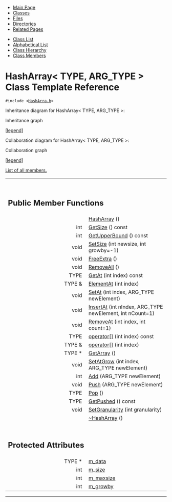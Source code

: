 <div class="tabs">

- [Main Page](index.md)
- <span id="current">[Classes](annotated.md)</span>
- [Files](files.md)
- [Directories](dirs.md)
- [Related Pages](pages.md)

</div>

<div class="tabs">

- [Class List](annotated.md)
- [Alphabetical List](classes.md)
- [Class Hierarchy](hierarchy.md)
- [Class Members](functions.md)

</div>

# HashArray\< TYPE, ARG_TYPE \> Class Template Reference

`#include <`<a href="HashArra_8h-source.md" class="el"><code>HashArra.h</code></a>`>`

Inheritance diagram for HashArray\< TYPE, ARG_TYPE \>:

<span class="image placeholder" original-image-src="classHashArray__inherit__graph.gif" original-image-title="" border="0" usemap="#HashArray_3_01TYPE_00_01ARG__TYPE_01_4__inherit__map">Inheritance graph</span>

\[[legend](graph_legend.md)\]

Collaboration diagram for HashArray\< TYPE, ARG_TYPE \>:

<span class="image placeholder" original-image-src="classHashArray__coll__graph.gif" original-image-title="" border="0" usemap="#HashArray_3_01TYPE_00_01ARG__TYPE_01_4__coll__map">Collaboration graph</span>

\[[legend](graph_legend.md)\]

[List of all members.](classHashArray-members.md)

<table data-border="0" data-cellpadding="0" data-cellspacing="0">
<colgroup>
<col style="width: 50%" />
<col style="width: 50%" />
</colgroup>
<tbody>
<tr>
<td></td>
<td></td>
</tr>
<tr>
<td colspan="2"><br />
&#10;<h2 id="public-member-functions">Public Member Functions</h2></td>
</tr>
<tr>
<td class="memItemLeft" style="text-align: right;" data-nowrap="" data-valign="top"> </td>
<td class="memItemRight" data-valign="bottom"><a href="classHashArray.md#51815e3ebc38221eeeb50e5d8670da15" class="el">HashArray</a> ()</td>
</tr>
<tr>
<td class="memItemLeft" style="text-align: right;" data-nowrap="" data-valign="top">int </td>
<td class="memItemRight" data-valign="bottom"><a href="classHashArray.md#f2259ebe9d1c07ceb60119edb0a86416" class="el">GetSize</a> () const</td>
</tr>
<tr>
<td class="memItemLeft" style="text-align: right;" data-nowrap="" data-valign="top">int </td>
<td class="memItemRight" data-valign="bottom"><a href="classHashArray.md#ffa41436425726208b8f55f1b7d26cbd" class="el">GetUpperBound</a> () const</td>
</tr>
<tr>
<td class="memItemLeft" style="text-align: right;" data-nowrap="" data-valign="top">void </td>
<td class="memItemRight" data-valign="bottom"><a href="classHashArray.md#7b8fd25de7858cfef37028cd4d8f52de" class="el">SetSize</a> (int newsize, int growby=-1)</td>
</tr>
<tr>
<td class="memItemLeft" style="text-align: right;" data-nowrap="" data-valign="top">void </td>
<td class="memItemRight" data-valign="bottom"><a href="classHashArray.md#0c686ee0fcab422244a7c79f614c195e" class="el">FreeExtra</a> ()</td>
</tr>
<tr>
<td class="memItemLeft" style="text-align: right;" data-nowrap="" data-valign="top">void </td>
<td class="memItemRight" data-valign="bottom"><a href="classHashArray.md#89fa2a8f9b65284fc34a3851e23257ac" class="el">RemoveAll</a> ()</td>
</tr>
<tr>
<td class="memItemLeft" style="text-align: right;" data-nowrap="" data-valign="top">TYPE </td>
<td class="memItemRight" data-valign="bottom"><a href="classHashArray.md#ddc54dfc91e8489e924df466a56ffe1e" class="el">GetAt</a> (int index) const</td>
</tr>
<tr>
<td class="memItemLeft" style="text-align: right;" data-nowrap="" data-valign="top">TYPE &amp; </td>
<td class="memItemRight" data-valign="bottom"><a href="classHashArray.md#83feaa64c8e9087b27f2fe9f31eb6b18" class="el">ElementAt</a> (int index)</td>
</tr>
<tr>
<td class="memItemLeft" style="text-align: right;" data-nowrap="" data-valign="top">void </td>
<td class="memItemRight" data-valign="bottom"><a href="classHashArray.md#ae58b8d561ba0c7c62197e408365bcf2" class="el">SetAt</a> (int index, ARG_TYPE newElement)</td>
</tr>
<tr>
<td class="memItemLeft" style="text-align: right;" data-nowrap="" data-valign="top">void </td>
<td class="memItemRight" data-valign="bottom"><a href="classHashArray.md#c1a9ad8203baf81261ea98ad62b8fea0" class="el">InsertAt</a> (int nIndex, ARG_TYPE newElement, int nCount=1)</td>
</tr>
<tr>
<td class="memItemLeft" style="text-align: right;" data-nowrap="" data-valign="top">void </td>
<td class="memItemRight" data-valign="bottom"><a href="classHashArray.md#c95ee83888ea1ce0de90a127d77c8005" class="el">RemoveAt</a> (int index, int count=1)</td>
</tr>
<tr>
<td class="memItemLeft" style="text-align: right;" data-nowrap="" data-valign="top">TYPE </td>
<td class="memItemRight" data-valign="bottom"><a href="classHashArray.md#91e0d6169398953942fe60c3946c79d7" class="el">operator[]</a> (int index) const</td>
</tr>
<tr>
<td class="memItemLeft" style="text-align: right;" data-nowrap="" data-valign="top">TYPE &amp; </td>
<td class="memItemRight" data-valign="bottom"><a href="classHashArray.md#710e01c9f42500b31117688d8eaebfac" class="el">operator[]</a> (int index)</td>
</tr>
<tr>
<td class="memItemLeft" style="text-align: right;" data-nowrap="" data-valign="top">TYPE * </td>
<td class="memItemRight" data-valign="bottom"><a href="classHashArray.md#95a7201fab22e53b513f89e23fbca949" class="el">GetArray</a> ()</td>
</tr>
<tr>
<td class="memItemLeft" style="text-align: right;" data-nowrap="" data-valign="top">void </td>
<td class="memItemRight" data-valign="bottom"><a href="classHashArray.md#28d335e89d123bd2e395bce24803db1d" class="el">SetAtGrow</a> (int index, ARG_TYPE newElement)</td>
</tr>
<tr>
<td class="memItemLeft" style="text-align: right;" data-nowrap="" data-valign="top">int </td>
<td class="memItemRight" data-valign="bottom"><a href="classHashArray.md#b280269cc0a506501eff4139cd94cb39" class="el">Add</a> (ARG_TYPE newElement)</td>
</tr>
<tr>
<td class="memItemLeft" style="text-align: right;" data-nowrap="" data-valign="top">void </td>
<td class="memItemRight" data-valign="bottom"><a href="classHashArray.md#4837df53e4b490e7c377c14c56ee53c1" class="el">Push</a> (ARG_TYPE newElement)</td>
</tr>
<tr>
<td class="memItemLeft" style="text-align: right;" data-nowrap="" data-valign="top">TYPE </td>
<td class="memItemRight" data-valign="bottom"><a href="classHashArray.md#d1c27744cd9d2228848f688e85b9b6b0" class="el">Pop</a> ()</td>
</tr>
<tr>
<td class="memItemLeft" style="text-align: right;" data-nowrap="" data-valign="top">TYPE </td>
<td class="memItemRight" data-valign="bottom"><a href="classHashArray.md#62dae3ace05cea3c33a91593a13a57ac" class="el">GetPushed</a> () const</td>
</tr>
<tr>
<td class="memItemLeft" style="text-align: right;" data-nowrap="" data-valign="top">void </td>
<td class="memItemRight" data-valign="bottom"><a href="classHashArray.md#3baf74a81ccd00c867601be0fc5e511c" class="el">SetGranularity</a> (int granularity)</td>
</tr>
<tr>
<td class="memItemLeft" style="text-align: right;" data-nowrap="" data-valign="top"> </td>
<td class="memItemRight" data-valign="bottom"><a href="classHashArray.md#35948becbefe23b48716a0700ac76e50" class="el">~HashArray</a> ()</td>
</tr>
<tr>
<td colspan="2"><br />
&#10;<h2 id="protected-attributes">Protected Attributes</h2></td>
</tr>
<tr>
<td class="memItemLeft" style="text-align: right;" data-nowrap="" data-valign="top">TYPE * </td>
<td class="memItemRight" data-valign="bottom"><a href="classHashArray.md#bf9e3c21a24d9d5a3de1ffb33d6efe5d" class="el">m_data</a></td>
</tr>
<tr>
<td class="memItemLeft" style="text-align: right;" data-nowrap="" data-valign="top">int </td>
<td class="memItemRight" data-valign="bottom"><a href="classHashArray.md#4c0dac8d4560d73747781d633a4f250d" class="el">m_size</a></td>
</tr>
<tr>
<td class="memItemLeft" style="text-align: right;" data-nowrap="" data-valign="top">int </td>
<td class="memItemRight" data-valign="bottom"><a href="classHashArray.md#b49c56ab606e2039b8fdb36bfbfeb75f" class="el">m_maxsize</a></td>
</tr>
<tr>
<td class="memItemLeft" style="text-align: right;" data-nowrap="" data-valign="top">int </td>
<td class="memItemRight" data-valign="bottom"><a href="classHashArray.md#c1b68821c76d6f50867d3b378e82cba8" class="el">m_growby</a></td>
</tr>
</tbody>
</table>

------------------------------------------------------------------------

<span id="_details"></span>

